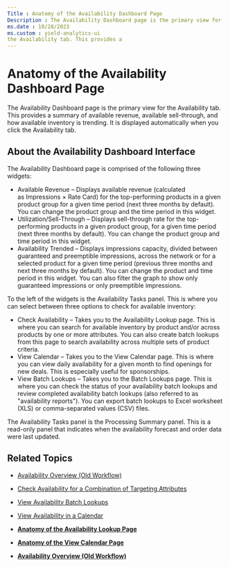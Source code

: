 ```yaml
---
Title : Anatomy of the Availability Dashboard Page
Description : The Availability Dashboard page is the primary view for
ms.date : 10/28/2023
ms.custom : yield-analytics-ui
the Availability tab. This provides a
---
```



# Anatomy of the Availability Dashboard Page



The Availability Dashboard page is the primary view for
the Availability tab. This provides a
summary of available revenue, available sell-through, and how available
inventory is trending. It is displayed automatically when you click
the Availability tab.


## About the Availability Dashboard Interface

The Availability Dashboard page is comprised of the following three
widgets:

- Available Revenue – Displays available revenue (calculated
  as Impressions × Rate Card) for the top-performing products in a given
  product group for a given time period (next three months by default).
  You can change the product group and the time period in this widget.
- Utilization/Sell-Through – Displays sell-through rate for the
  top-performing products in a given product group, for a given time
  period (next three months by default). You can change the product
  group and time period in this widget.
- Availability Trended – Displays impressions capacity, divided between
  guaranteed and preemptible impressions, across the network or for a
  selected product for a given time period (previous three months and
  next three months by default). You can change the product and time
  period in this widget. You can also filter the graph to show only
  guaranteed impressions or only preemptible impressions.

To the left of the widgets is the Availability Tasks panel. This is
where you can select between three options to check for available
inventory:

- Check Availability – Takes you to the Availability Lookup page. This
  is where you can search for available inventory by product and/or
  across products by one or more attributes. You can also create batch
  lookups from this page to search availability across multiple sets of
  product criteria.
- View Calendar – Takes you to the View Calendar page. This is where you
  can view daily availability for a given month to find openings for new
  deals. This is especially useful for sponsorships. 
- View Batch Lookups – Takes you to the Batch Lookups page. This is
  where you can check the status of your availability batch lookups and
  review completed availability batch lookups (also referred to as
  "availability reports"). You can export batch lookups to Excel
  worksheet (XLS) or comma-separated values (CSV) files.

The Availability Tasks panel is the Processing Summary panel. This is a
read-only panel that indicates when the availability forecast and order
data were last updated.




## Related Topics




- <a href="availability-overview-old-workflow.md"
  class="xref">Availability Overview (Old Workflow)</a>
- <a
  href="check-availability-for-a-combination-of-targeting-attributes.md"
  class="xref">Check Availability for a Combination of Targeting
  Attributes</a>
- <a href="view-availability-batch-lookups.md" class="xref">View
  Availability Batch Lookups</a>
- <a href="view-availability-in-a-calendar.md" class="xref">View
  Availability in a Calendar</a>





- **[Anatomy of the Availability Lookup
  Page](anatomy-of-the-availability-lookup-page.md)**  
- **[Anatomy of the View Calendar
  Page](anatomy-of-the-view-calendar-page.md)**  
- **[Availability Overview (Old
  Workflow)](availability-overview-old-workflow.md)**  


